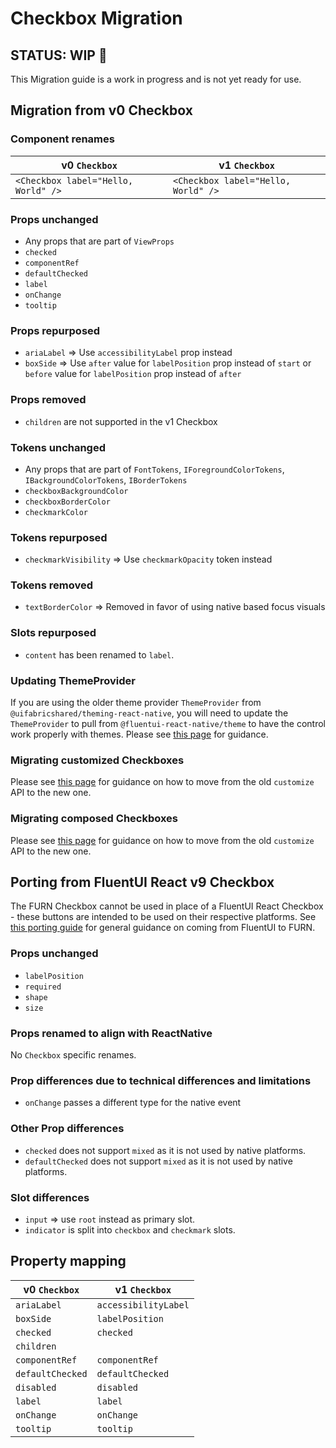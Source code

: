 # Checkbox Migration

## STATUS: WIP 🚧

This Migration guide is a work in progress and is not yet ready for use.

## Migration from v0 Checkbox

### Component renames

| v0 `Checkbox`                       | v1 `Checkbox`                       |
| ----------------------------------- | ----------------------------------- |
| `<Checkbox label="Hello, World" />` | `<Checkbox label="Hello, World" />` |

### Props unchanged

- Any props that are part of `ViewProps`
- `checked`
- `componentRef`
- `defaultChecked`
- `label`
- `onChange`
- `tooltip`

### Props repurposed

- `ariaLabel` => Use `accessibilityLabel` prop instead
- `boxSide` => Use `after` value for `labelPosition` prop instead of `start` or `before` value for `labelPosition` prop instead of `after`

### Props removed

- `children` are not supported in the v1 Checkbox

### Tokens unchanged

- Any props that are part of `FontTokens`, `IForegroundColorTokens`, `IBackgroundColorTokens`, `IBorderTokens`
- `checkboxBackgroundColor`
- `checkboxBorderColor`
- `checkmarkColor`

### Tokens repurposed

- `checkmarkVisibility` => Use `checkmarkOpacity` token instead

### Tokens removed

- `textBorderColor` => Removed in favor of using native based focus visuals

### Slots repurposed

- `content` has been renamed to `label`.

### Updating ThemeProvider

If you are using the older theme provider `ThemeProvider` from `@uifabricshared/theming-react-native`, you will need to update the `ThemeProvider` to pull from `@fluentui-react-native/theme` to have the control work properly with themes. Please see [this page](../../../docs/pages/Guides/UpdateThemeProvider.md) for guidance.

### Migrating customized Checkboxes

Please see [this page](../../../docs/pages/Guides/UpdatingCustomize.md) for guidance on how to move from the old `customize` API to the new one.

### Migrating composed Checkboxes

Please see [this page](../../../docs/pages/Guides/UpdatingCustomize.md) for guidance on how to move from the old `customize` API to the new one.

## Porting from FluentUI React v9 Checkbox

The FURN Checkbox cannot be used in place of a FluentUI React Checkbox - these buttons are intended to be used on their respective platforms. See [this porting guide](../../../docs/pages/Guides/PortingFromFluentUI.md) for general guidance on coming from FluentUI to FURN.

### Props unchanged

- `labelPosition`
- `required`
- `shape`
- `size`

### Props renamed to align with ReactNative

No `Checkbox` specific renames.

### Prop differences due to technical differences and limitations

- `onChange` passes a different type for the native event

### Other Prop differences

- `checked` does not support `mixed` as it is not used by native platforms.
- `defaultChecked` does not support `mixed` as it is not used by native platforms.

### Slot differences

- `input` => use `root` instead as primary slot.
- `indicator` is split into `checkbox` and `checkmark` slots.

## Property mapping

| v0 `Checkbox`    | v1 `Checkbox`        |
| ---------------- | -------------------- |
| `ariaLabel`      | `accessibilityLabel` |
| `boxSide`        | `labelPosition`      |
| `checked`        | `checked`            |
| `children`       |                      |
| `componentRef`   | `componentRef`       |
| `defaultChecked` | `defaultChecked`     |
| `disabled`       | `disabled`           |
| `label`          | `label`              |
| `onChange`       | `onChange`           |
| `tooltip`        | `tooltip`            |
